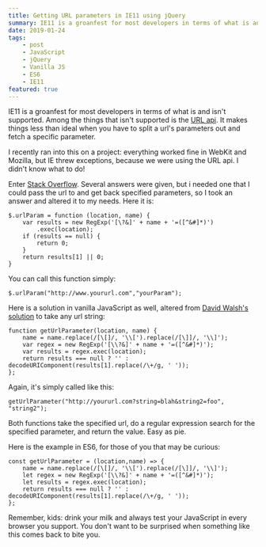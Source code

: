 ```yaml
---
title: Getting URL parameters in IE11 using jQuery
summary: IE11 is a groanfest for most developers in terms of what is and isn't supported. Among the things that isn't supported is the URL api. It makes things less than ideal when you have to split a url's parameters out and fetch a specific parameter....
date: 2019-01-24
tags:
    - post
    - JavaScript
    - jQuery
    - Vanilla JS
    - ES6
    - IE11
featured: true
---
```


IE11 is a groanfest for most developers in terms of what is and isn't supported. Among the things that isn't supported is the [URL api](https://developer.mozilla.org/en-US/docs/Web/API/URL). It makes things less than ideal when you have to split a url's parameters out and fetch a specific parameter.

I recently ran into this on a project: everything worked fine in WebKit and Mozilla, but IE threw exceptions, because we were using the URL api. I didn't know what to do!

Enter [Stack Overflow](https://stackoverflow.com/questions/19491336/get-url-parameter-jquery-or-how-to-get-query-string-values-in-js). Several answers were given, but i needed one that I could pass the url to and get back specified parameters, so I took an answer and altered it to my needs. Here it is:

```
$.urlParam = function (location, name) {
    var results = new RegExp('[\?&]' + name + '=([^&#]*)')
        .exec(location);
    if (results == null) {
        return 0;
    }
    return results[1] || 0;
}
```

You can call this function simply:

```
$.urlParam("http://www.yoururl.com","yourParam");
```


Here is a solution in vanilla JavaScript as well, altered from [David Walsh's solution](https://davidwalsh.name/query-string-javascript) to take any url string:

```
function getUrlParameter(location, name) {
    name = name.replace(/[\[]/, '\\[').replace(/[\]]/, '\\]');
    var regex = new RegExp('[\\?&]' + name + '=([^&#]*)');
    var results = regex.exec(location);
    return results === null ? '' : decodeURIComponent(results[1].replace(/\+/g, ' '));
};
```

Again, it's simply called like this:

```
getUrlParameter("http://yoururl.com?string=blah&string2=foo", "string2");
```

Both functions take the specified url, do a regular expression search for the specified parameter, and return the value. Easy as pie.

Here is the example in ES6, for those of you that may be curious:

```
const getUrlParameter = (location,name) => { 
    name = name.replace(/[\[]/, '\\[').replace(/[\]]/, '\\]');
    let regex = new RegExp('[\\?&]' + name + '=([^&#]*)');
    let results = regex.exec(location);
    return results === null ? '' : decodeURIComponent(results[1].replace(/\+/g, ' '));
};
```

Remember, kids: drink your milk and always test your JavaScript in every browser you support. You don't want to be surprised when something like this comes back to bite you. 